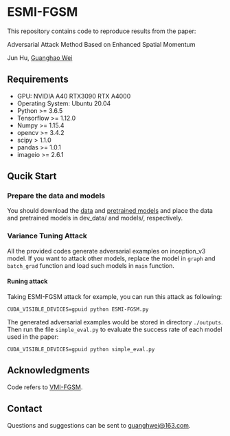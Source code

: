 # ESMI-FGSM

This repository contains code to reproduce results from the paper:

Adversarial Attack Method Based on Enhanced Spatial Momentum

Jun Hu, [Guanghao Wei](https://github.com/Weiguanghao918)

## Requirements
+ GPU: NVIDIA A40 RTX3090 RTX A4000
+ Operating System: Ubuntu 20.04
+ Python >= 3.6.5
+ Tensorflow >= 1.12.0
+ Numpy >= 1.15.4
+ opencv >= 3.4.2
+ scipy > 1.1.0
+ pandas >= 1.0.1
+ imageio >= 2.6.1

## Qucik Start

### Prepare the data and models

You should download the [data](https://drive.google.com/drive/folders/1CfobY6i8BfqfWPHL31FKFDipNjqWwAhS) and [pretrained models](https://drive.google.com/drive/folders/10cFNVEhLpCatwECA6SPB-2g0q5zZyfaw) and place the data and pretrained models in dev_data/ and models/, respectively.

### Variance Tuning Attack

All the provided codes generate adversarial examples on inception_v3 model. If you want to attack other models, replace the model in `graph` and `batch_grad` function and load such models in `main` function.

#### Runing attack

Taking ESMI-FGSM attack for example, you can run this attack as following:

```
CUDA_VISIBLE_DEVICES=gpuid python ESMI-FGSM.py 
```

The generated adversarial examples would be stored in directory `./outputs`. Then run the file `simple_eval.py` to evaluate the success rate of each model used in the paper:

```
CUDA_VISIBLE_DEVICES=gpuid python simple_eval.py
```

## Acknowledgments

Code refers to [VMI-FGSM](https://github.com/JHL-HUST/VT).

## Contact

Questions and suggestions can be sent to guanghwei@163.com.
